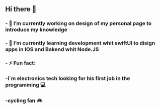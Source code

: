 ## Hi there 👋

### - 🔭 I’m currently working on design of my personal page to introduce my knowledge
### - 🌱 I’m currently learning development whit swiftUI to disign apps in IOS and Bakend whit Node.JS
### - ⚡ Fun fact: 
###  -I´m electronics tech looking for his first job in the programming 💻
###  -cycling fan 🚲

<!--
**loky98/loky98** is a ✨ _special_ ✨ repository because its `README.md` (this file) appears on your GitHub profile.

Here are some ideas to get you started:

- 👯 I’m looking to collaborate on ...
- 🤔 I’m looking for help with ...
- 💬 Ask me about ...
- 📫 How to reach me: ...
- 😄 Pronouns: ...
- ⚡ Fun fact: ...
-->
